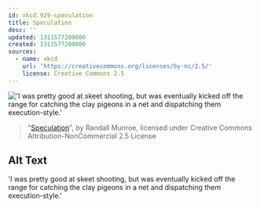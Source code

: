 ```yaml
---
id: xkcd.929-speculation
title: Speculation
desc: ''
updated: 1311577200000
created: 1311577200000
sources:
  - name: xkcd
    url: 'https://creativecommons.org/licenses/by-nc/2.5/'
    license: Creative Commons 2.5
---
```

!['I was pretty good at skeet shooting, but was eventually kicked off the range for catching the clay pigeons in a net and dispatching them execution-style.'](https://imgs.xkcd.com/comics/speculation.png)
> "[Speculation](https://xkcd.com/929/)", by Randall Munroe, licensed under Creative Commons Attribution-NonCommercial 2.5 License

## Alt Text
'I was pretty good at skeet shooting, but was eventually kicked off the range for catching the clay pigeons in a net and dispatching them execution-style.'
